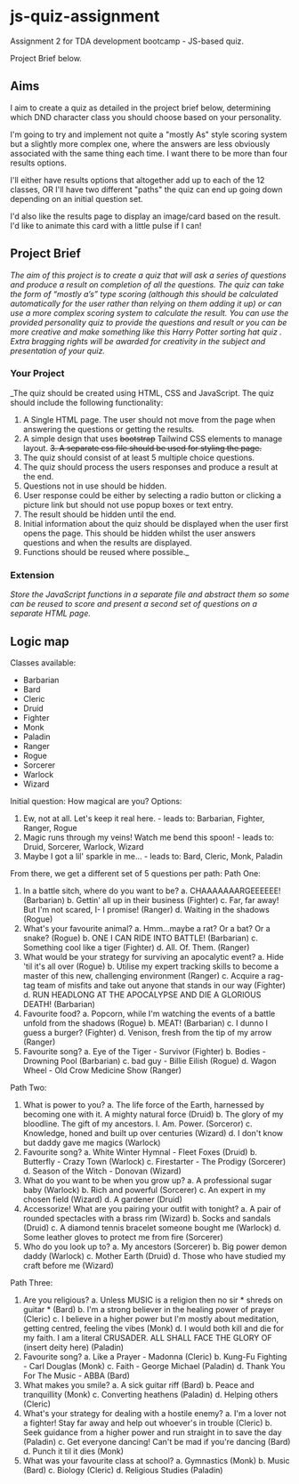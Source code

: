 # js-quiz-assignment
Assignment 2 for TDA development bootcamp - JS-based quiz.

Project Brief below.

## Aims ##
I aim to create a quiz as detailed in the project brief below, determining which DND character class you should choose based on your personality.

I'm going to try and implement not quite a "mostly As" style scoring system but a slightly more complex one, where the answers are less obviously associated with the same thing each time. I want there to be more than four results options.

I'll either have results options that altogether add up to each of the 12 classes, OR I'll have two different "paths" the quiz can end up going down depending on an initial question set.

I'd also like the results page to display an image/card based on the result. I'd like to animate this card with a little pulse if I can!

## Project Brief ##
_The aim of this project is to create a quiz that will ask a series of questions and produce a result
on completion of all the questions.
The quiz can take the form of “mostly a’s” type scoring (although this should be calculated
automatically for the user rather than relying on them adding it up) or can use a more complex
scoring system to calculate the result.
You can use the provided personality quiz to provide the questions and result or you can be
more creative and make something like this Harry Potter sorting hat quiz .
Extra bragging rights will be awarded for creativity in the subject and presentation of your quiz._

### Your Project ###
_The quiz should be created using HTML, CSS and JavaScript. The quiz should include the
following functionality:

1. A Single HTML page. The user should not move from the page when answering
the questions or getting the results.
2. A simple design that uses ~~bootstrap~~ Tailwind CSS elements to manage layout.
~~3. A separate css file should be used for styling the page.~~
4. The quiz should consist of at least 5 multiple choice questions.
5. The quiz should process the users responses and produce a result at the end.
6. Questions not in use should be hidden.
7. User response could be either by selecting a radio button or clicking a picture link
but should not use popup boxes or text entry.
8. The result should be hidden until the end.
9. Initial information about the quiz should be displayed when the user first opens
the page. This should be hidden whilst the user answers questions and when the
results are displayed.
10. Functions should be reused where possible._

### Extension ###
_Store the JavaScript functions in a separate file and abstract them so some can be
reused to score and present a second set of questions on a separate HTML page._


## Logic map ##
Classes available:
- Barbarian
- Bard
- Cleric
- Druid
- Fighter
- Monk
- Paladin
- Ranger
- Rogue
- Sorcerer
- Warlock
- Wizard

Initial question: How magical are you?
Options:
1. Ew, not at all. Let's keep it real here. - leads to: Barbarian, Fighter, Ranger, Rogue
2. Magic runs through my veins! Watch me bend this spoon! - leads to: Druid, Sorcerer, Warlock, Wizard
3. Maybe I got a lil' sparkle in me... - leads to: Bard, Cleric, Monk, Paladin

From there, we get a different set of 5 questions per path:
Path One:
1. In a battle sitch, where do you want to be?
    a. CHAAAAAAARGEEEEEE! (Barbarian)
    b. Gettin' all up in their business (Fighter)
    c. Far, far away! But I'm not scared, I- I promise! (Ranger)
    d. Waiting in the shadows (Rogue)
2. What's your favourite animal?
    a. Hmm...maybe a rat? Or a bat? Or a snake? (Rogue)
    b. ONE I CAN RIDE INTO BATTLE! (Barbarian)
    c. Something cool like a tiger (Fighter)
    d. All. Of. Them. (Ranger)
3. What would be your strategy for surviving an apocalytic event?
    a. Hide 'til it's all over (Rogue)
    b. Utilise my expert tracking skills to become a master of this new, challenging environment (Ranger)
    c. Acquire a rag-tag team of misfits and take out anyone that stands in our way (Fighter)
    d. RUN HEADLONG AT THE APOCALYPSE AND DIE A GLORIOUS DEATH! (Barbarian)
4. Favourite food?
    a. Popcorn, while I'm watching the events of a battle unfold from the shadows (Rogue)
    b. MEAT! (Barbarian)
    c. I dunno I guess a burger? (Fighter)
    d. Venison, fresh from the tip of my arrow (Ranger)
5. Favourite song?
    a. Eye of the Tiger - Survivor (Fighter)
    b. Bodies - Drowning Pool (Barbarian)
    c. bad guy - Billie Eilish (Rogue)
    d. Wagon Wheel - Old Crow Medicine Show (Ranger)

Path Two:
1. What is power to you?
    a. The life force of the Earth, harnessed by becoming one with it. A mighty natural force (Druid)
    b. The glory of my bloodline. The gift of my ancestors. I. Am. Power. (Sorceror)
    c. Knowledge, honed and built up over centuries (Wizard)
    d. I don't know but daddy gave me magics (Warlock)
2. Favourite song?
    a. White Winter Hymnal - Fleet Foxes (Druid)
    b. Butterfly - Crazy Town (Warlock)
    c. Firestarter - The Prodigy (Sorcerer)
    d. Season of the Witch - Donovan (Wizard)
3. What do you want to be when you grow up?
    a. A professional sugar baby (Warlock)
    b. Rich and powerful (Sorcerer)
    c. An expert in my chosen field (Wizard)
    d. A gardener (Druid)
4. Accessorize! What are you pairing your outfit with tonight?
    a. A pair of rounded spectacles with a brass rim (Wizard)
    b. Socks and sandals (Druid)
    c. A diamond tennis bracelet someone bought me (Warlock)
    d. Some leather gloves to protect me from fire (Sorcerer)
5. Who do you look up to?
    a. My ancestors (Sorcerer)
    b. Big power demon daddy (Warlock)
    c. Mother Earth (Druid)
    d. Those who have studied my craft before me (Wizard)



Path Three:
1. Are you religious?
    a. Unless MUSIC is a religion then no sir * shreds on guitar * (Bard)
    b. I'm a strong believer in the healing power of prayer (Cleric)
    c. I believe in a higher power but I'm mostly about meditation, getting centred, feeling the vibes (Monk)
    d. I would both kill and die for my faith. I am a literal CRUSADER. ALL SHALL FACE THE GLORY OF (insert deity here) (Paladin)
2. Favourite song?
    a. Like a Prayer - Madonna (Cleric)
    b. Kung-Fu Fighting - Carl Douglas (Monk)
    c. Faith - George Michael (Paladin)
    d. Thank You For The Music - ABBA (Bard)
3. What makes you smile?
    a. A sick guitar riff (Bard)
    b. Peace and tranquillity (Monk)
    c. Converting heathens (Paladin)
    d. Helping others (Cleric)
4. What's your strategy for dealing with a hostile enemy?
    a. I'm a lover not a fighter! Stay far away and help out whoever's in trouble (Cleric)
    b. Seek guidance from a higher power and run straight in to save the day (Paladin)
    c. Get everyone dancing! Can't be mad if you're dancing (Bard)
    d. Punch it til it dies (Monk)
5. What was your favourite class at school?
    a. Gymnastics (Monk)
    b. Music (Bard)
    c. Biology (Cleric)
    d. Religious Studies (Paladin)



